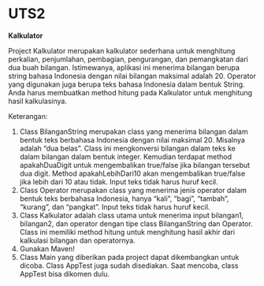 # UTS2
<strong>Kalkulator</strong>

Project Kalkulator merupakan kalkulator sederhana untuk menghitung perkalian, penjumlahan, pembagian, pengurangan, dan pemangkatan dari dua buah bilangan.  Istimewanya, aplikasi ini menerima bilangan berupa string bahasa Indonesia dengan nilai bilangan maksimal adalah 20.  Operator yang digunakan juga berupa teks bahasa Indonesia dalam bentuk String.  Anda harus membuatkan method hitung pada Kalkulator untuk menghitung hasil kalkulasinya.

Keterangan:
1.	Class BilanganString merupakan class yang menerima bilangan dalam bentuk teks berbahasa Indonesia dengan nilai maksimal 20.  Misalnya adalah “dua belas”.  Class ini mengkonversi bilangan dalam teks ke dalam bilangan dalam bentuk integer.  Kemudian terdapat method apakahDuaDigit untuk mengembalikan true/false jika bilangan tersebut dua digit.  Method apakahLebihDari10 akan mengembalikan true/false jika lebih dari 10  atau tidak.  Input teks tidak harus huruf kecil.
2.	Class Operator merupakan class yang menerima jenis operator dalam bentuk teks berbahasa Indonesia, hanya “kali”, “bagi”, “tambah”, “kurang”, dan “pangkat”.  Input teks tidak harus huruf kecil.
3.	Class Kalkulator adalah class utama untuk menerima input bilangan1, bilangan2, dan operator dengan tipe class BilanganString dan Operator.  Class ini memiliki method hitung untuk menghitung hasil akhir dari kalkulasi bilangan dan operatornya.
4.	Gunakan Maven!
5.	Class Main yang diberikan pada project dapat dikembangkan untuk dicoba.  Class AppTest juga sudah disediakan.  Saat mencoba, class AppTest bisa dikomen dulu.
